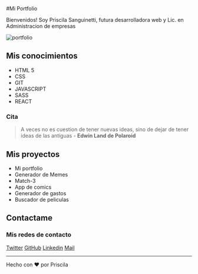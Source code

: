 #Mi Portfolio

Bienvenidos!
Soy Priscila Sanguinetti, futura desarrolladora web y Lic. en Administracion de empresas

![portfolio](https://user-images.githubusercontent.com/89270653/136877400-4f2ee46a-36fe-4955-b6d6-0f9213c95c03.png)


## Mis conocimientos
- HTML 5
- CSS
- GIT
- JAVASCRIPT
- SASS
- REACT

### Cita
> A veces no es cuestion de tener nuevas ideas, sino de dejar de tener ideas de las antiguas - **Edwin Land de Polaroid**

## Mis proyectos
- Mi portfolio
- Generador de Memes
- Match-3
- App de comics
- Generador de gastos
- Buscador de peliculas

## Contactame

### Mis redes de contacto
[Twitter](#")
[GitHub](http://https://github.com/PriscilaSanguinetti/ "GitHub")
[Linkedin](http://https://www.linkedin.com/in/priscilasolangesanguinetti/ "Linkedin")
[Mail](# "Mail")


------------

Hecho con :heart: por Priscila

